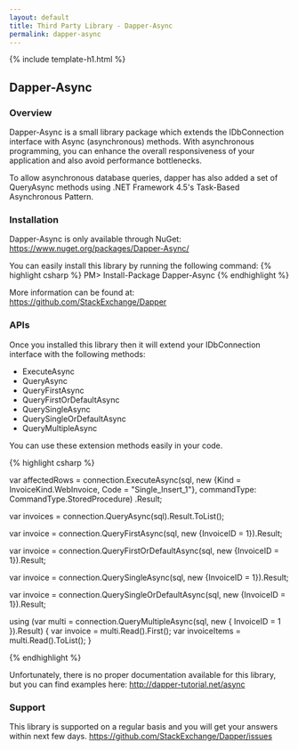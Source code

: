 ```yaml
---
layout: default
title: Third Party Library - Dapper-Async
permalink: dapper-async
---
```


{% include template-h1.html %}

## Dapper-Async

### Overview

Dapper-Async is a small library package which extends the IDbConnection interface with Async (asynchronous) methods. With asynchronous programming, you can enhance the overall responsiveness of your application and also avoid performance bottlenecks. 

To allow asynchronous database queries, dapper has also added a set of QueryAsync methods using .NET Framework 4.5's Task-Based Asynchronous Pattern.

### Installation

Dapper-Async is only available through NuGet: <a href="https://www.nuget.org/packages/Dapper-Async/" target="_blank">https://www.nuget.org/packages/Dapper-Async/</a>

You can easily install this library by running the following command:
{% highlight csharp %}
PM> Install-Package Dapper-Async 
{% endhighlight %}

More information can be found at: <a href="https://github.com/StackExchange/Dapper" target="_blank">https://github.com/StackExchange/Dapper</a>

### APIs

Once you installed this library then it will extend your IDbConnection interface with the following methods:

- ExecuteAsync
- QueryAsync
- QueryFirstAsync
- QueryFirstOrDefaultAsync
- QuerySingleAsync
- QuerySingleOrDefaultAsync
- QueryMultipleAsync

You can use these extension methods easily in your code.

{% highlight csharp %}

var affectedRows = connection.ExecuteAsync(sql,
        new {Kind = InvoiceKind.WebInvoice, Code = "Single_Insert_1"},
        commandType: CommandType.StoredProcedure)
    .Result;
    
var invoices = connection.QueryAsync<Invoice>(sql).Result.ToList();

var invoice = connection.QueryFirstAsync<Invoice>(sql, new {InvoiceID = 1}).Result;

var invoice = connection.QueryFirstOrDefaultAsync<Invoice>(sql, new {InvoiceID = 1}).Result;

var invoice = connection.QuerySingleAsync<Invoice>(sql, new {InvoiceID = 1}).Result;

var invoice = connection.QuerySingleOrDefaultAsync<Invoice>(sql, new {InvoiceID = 1}).Result;

using (var multi = connection.QueryMultipleAsync(sql, new { InvoiceID = 1 }).Result)
{
    var invoice = multi.Read<Invoice>().First();
    var invoiceItems = multi.Read<InvoiceItem>().ToList();
}

{% endhighlight %}

Unfortunately, there is no proper documentation available for this library, but you can find examples here: <a href="http://dapper-tutorial.net/async" target="_blank">http://dapper-tutorial.net/async</a>

### Support

This library is supported on a regular basis and you will get your answers within next few days. <a href="https://github.com/StackExchange/Dapper/issues">https://github.com/StackExchange/Dapper/issues</a>
